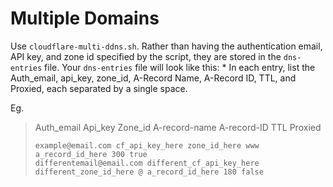 # Multiple Domains

Use `cloudflare-multi-ddns.sh`.  Rather than having the authentication email, API key, and zone id specified by the script, they are stored in the `dns-entries` file.
Your `dns-entries` file will look like this:
    * In each entry, list the Auth_email, api_key, zone_id, A-Record Name, A-Record ID, TTL, and Proxied, each separated by a single space.

Eg.
> Auth_email Api_key Zone_id A-record-name A-record-ID TTL Proxied
> ```
> example@email.com cf_api_key_here zone_id_here www a_record_id_here 300 true
> differentemail@email.com different_cf_api_key_here different_zone_id_here @ a_record_id_here 180 false
> ```
